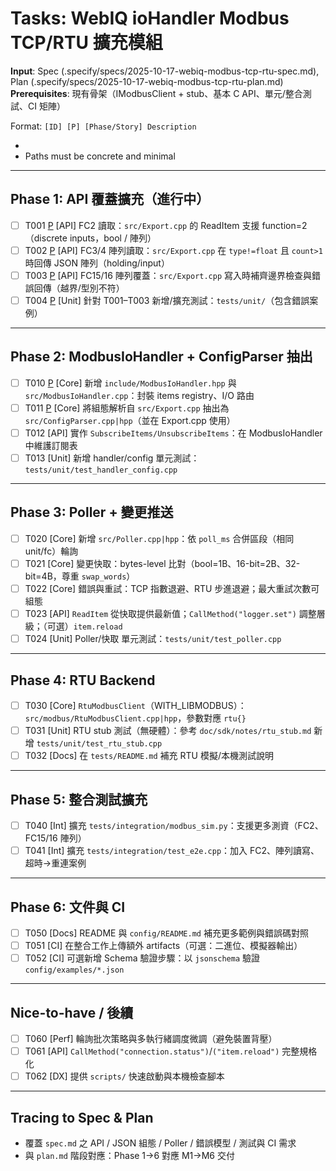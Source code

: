 # Tasks: WebIQ ioHandler Modbus TCP/RTU 擴充模組

**Input**: Spec (.specify/specs/2025-10-17-webiq-modbus-tcp-rtu-spec.md), Plan (.specify/specs/2025-10-17-webiq-modbus-tcp-rtu-plan.md)
**Prerequisites**: 現有骨架（IModbusClient + stub、基本 C API、單元/整合測試、CI 矩陣）

Format: `[ID] [P] [Phase/Story] Description`
- [P]: 可平行
- Paths must be concrete and minimal

---

## Phase 1: API 覆蓋擴充（進行中）

- [ ] T001 [P] [API] FC2 讀取：`src/Export.cpp` 的 ReadItem 支援 function=2（discrete inputs，bool / 陣列）
- [ ] T002 [P] [API] FC3/4 陣列讀取：`src/Export.cpp` 在 `type!=float` 且 `count>1` 時回傳 JSON 陣列（holding/input）
- [ ] T003 [P] [API] FC15/16 陣列覆蓋：`src/Export.cpp` 寫入時補齊邊界檢查與錯誤回傳（越界/型別不符）
- [ ] T004 [P] [Unit] 針對 T001–T003 新增/擴充測試：`tests/unit/`（包含錯誤案例）

---

## Phase 2: ModbusIoHandler + ConfigParser 抽出

- [ ] T010 [P] [Core] 新增 `include/ModbusIoHandler.hpp` 與 `src/ModbusIoHandler.cpp`：封裝 items registry、I/O 路由
- [ ] T011 [P] [Core] 將組態解析自 `src/Export.cpp` 抽出為 `src/ConfigParser.cpp|hpp`（並在 Export.cpp 使用）
- [ ] T012 [API] 實作 `SubscribeItems/UnsubscribeItems`：在 ModbusIoHandler 中維護訂閱表
- [ ] T013 [Unit] 新增 handler/config 單元測試：`tests/unit/test_handler_config.cpp`

---

## Phase 3: Poller + 變更推送

- [ ] T020 [Core] 新增 `src/Poller.cpp|hpp`：依 `poll_ms` 合併區段（相同 unit/fc）輪詢
- [ ] T021 [Core] 變更快取：bytes-level 比對（bool=1B、16-bit=2B、32-bit=4B，尊重 `swap_words`）
- [ ] T022 [Core] 錯誤與重試：TCP 指數退避、RTU 步進退避；最大重試次數可組態
- [ ] T023 [API] `ReadItem` 從快取提供最新值；`CallMethod("logger.set")` 調整層級；（可選）`item.reload`
- [ ] T024 [Unit] Poller/快取 單元測試：`tests/unit/test_poller.cpp`

---

## Phase 4: RTU Backend

- [ ] T030 [Core] `RtuModbusClient`（WITH_LIBMODBUS）：`src/modbus/RtuModbusClient.cpp|hpp`，參數對應 `rtu{}`
- [ ] T031 [Unit] RTU stub 測試（無硬體）：參考 `doc/sdk/notes/rtu_stub.md` 新增 `tests/unit/test_rtu_stub.cpp`
- [ ] T032 [Docs] 在 `tests/README.md` 補充 RTU 模擬/本機測試說明

---

## Phase 5: 整合測試擴充

- [ ] T040 [Int] 擴充 `tests/integration/modbus_sim.py`：支援更多測資（FC2、FC15/16 陣列）
- [ ] T041 [Int] 擴充 `tests/integration/test_e2e.cpp`：加入 FC2、陣列讀寫、超時→重連案例

---

## Phase 6: 文件與 CI

- [ ] T050 [Docs] README 與 `config/README.md` 補充更多範例與錯誤碼對照
- [ ] T051 [CI] 在整合工作上傳額外 artifacts（可選：二進位、模擬器輸出）
- [ ] T052 [CI] 可選新增 Schema 驗證步驟：以 `jsonschema` 驗證 `config/examples/*.json`

---

## Nice-to-have / 後續

- [ ] T060 [Perf] 輪詢批次策略與多執行緒調度微調（避免裝置背壓）
- [ ] T061 [API] `CallMethod("connection.status")`/`("item.reload")` 完整規格化
- [ ] T062 [DX] 提供 `scripts/` 快速啟動與本機檢查腳本

---

## Tracing to Spec & Plan

- 覆蓋 `spec.md` 之 API / JSON 組態 / Poller / 錯誤模型 / 測試與 CI 需求
- 與 `plan.md` 階段對應：Phase 1→6 對應 M1→M6 交付

